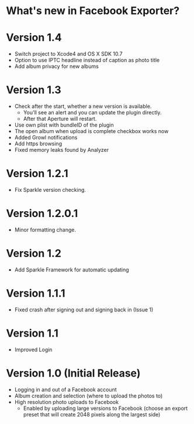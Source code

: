 What's new in Facebook Exporter?
================================

# Version 1.4

* Switch project to Xcode4 and OS X SDK 10.7
* Option to use IPTC headline instead of caption as photo title
* Add album privacy for new albums


# Version 1.3

* Check after the start, whether a new version is available. 
    * You'll see an alert and you can update the plugin directly. 
    * After that Aperture will restart.
* Use own plist with bundleID of the plugin
* The open album when upload is complete checkbox works now
* Added Growl notifications
* Add https browsing
* Fixed memory leaks found by Analyzer


# Version 1.2.1

* Fix Sparkle version checking.


# Version 1.2.0.1

* Minor formatting change.


# Version 1.2

* Add Sparkle Framework for automatic updating


# Version 1.1.1

* Fixed crash after signing out and signing back in (Issue 1)


# Version 1.1

* Improved Login


# Version 1.0 (Initial Release)

* Logging in and out of a Facebook account
* Album creation and selection (where to upload the photos to)
* High resolution photo uploads to Facebook
    * Enabled by uploading large versions to Facebook (choose an export
    preset that will create 2048 pixels along the largest side)